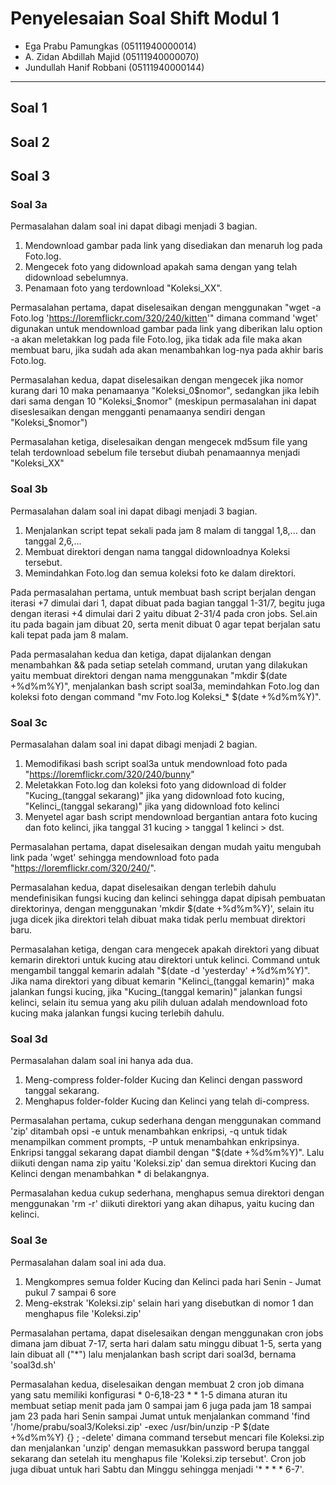 # Penyelesaian Soal Shift Modul 1

- Ega Prabu Pamungkas (05111940000014)
- A. Zidan Abdillah Majid (05111940000070)
- Jundullah Hanif Robbani (05111940000144)

-------------------------------------------
## Soal 1

## Soal 2

## Soal 3
### Soal 3a
Permasalahan dalam soal ini dapat dibagi menjadi 3 bagian.
1. Mendownload gambar pada link yang disediakan dan menaruh log pada Foto.log.
2. Mengecek foto yang didownload apakah sama dengan yang telah didownload sebelumnya.
3. Penamaan foto yang terdownload "Koleksi_XX".

Permasalahan pertama, dapat diselesaikan dengan menggunakan "wget -a Foto.log 'https://loremflickr.com/320/240/kitten'" dimana command 'wget' digunakan untuk mendownload gambar pada link yang diberikan lalu option -a akan meletakkan log pada file Foto.log, jika tidak ada file maka akan membuat baru, jika sudah ada akan menambahkan log-nya pada akhir baris Foto.log.

Permasalahan kedua, dapat diselesaikan dengan mengecek jika nomor kurang dari 10 maka penamaanya "Koleksi_0$nomor", sedangkan jika lebih dari sama dengan 10 "Koleksi_$nomor" (meskipun permasalahan ini dapat diseslesaikan dengan mengganti penamaanya sendiri dengan "Koleksi_$nomor")

Permasalahan ketiga, diselesaikan dengan mengecek md5sum file yang telah terdownload sebelum file tersebut diubah penamaannya menjadi "Koleksi_XX"

### Soal 3b
Permasalahan dalam soal ini dapat dibagi menjadi 3 bagian.
1. Menjalankan script tepat sekali pada jam 8 malam di tanggal 1,8,... dan tanggal 2,6,...
2. Membuat direktori dengan nama tanggal didownloadnya Koleksi tersebut.
3. Memindahkan Foto.log dan semua koleksi foto ke dalam direktori.

Pada permasalahan pertama, untuk membuat bash script berjalan dengan iterasi +7 dimulai dari 1, dapat dibuat pada bagian tanggal 1-31/7, begitu juga dengan iterasi +4 dimulai dari 2 yaitu dibuat 2-31/4 pada cron jobs. Sel.ain itu pada bagain jam dibuat 20, serta menit dibuat 0 agar tepat berjalan satu kali tepat pada jam 8 malam.

Pada permasalahan kedua dan ketiga, dapat dijalankan dengan menambahkan && pada setiap setelah command, urutan yang dilakukan yaitu membuat direktori dengan nama menggunakan "mkdir $(date +%d%m%Y)", menjalankan bash script soal3a, memindahkan Foto.log dan koleksi foto dengan command "mv Foto.log Koleksi_* $(date +%d%m%Y)".

### Soal 3c
Permasalahan dalam soal ini dapat dibagi menjadi 2 bagian.
1. Memodifikasi bash script soal3a untuk mendownload foto pada "https://loremflickr.com/320/240/bunny"
2. Meletakkan Foto.log dan koleksi foto yang didownload di folder "Kucing_(tanggal sekarang)" jika yang didownload foto kucing, "Kelinci_(tanggal sekarang)" jika yang didownload foto kelinci
3. Menyetel agar bash script mendownload bergantian antara foto kucing dan foto kelinci, jika tanggal 31 kucing > tanggal 1 kelinci > dst.

Permasalahan pertama, dapat diselesaikan dengan mudah yaitu mengubah link pada 'wget' sehingga mendownload foto pada "https://loremflickr.com/320/240/".

Permasalahan kedua, dapat diselesaikan dengan terlebih dahulu mendefinisikan fungsi kucing dan kelinci sehingga dapat dipisah pembuatan direktorinya, dengan menggunakan 'mkdir $(date +%d%m%Y)', selain itu juga dicek jika direktori telah dibuat maka tidak perlu membuat direktori baru.

Permasalahan ketiga, dengan cara mengecek apakah direktori yang dibuat kemarin direktori untuk kucing atau direktori untuk kelinci. Command untuk mengambil tanggal kemarin adalah "$(date -d 'yesterday' +%d%m%Y)". Jika nama direktori yang dibuat kemarin "Kelinci_(tanggal kemarin)" maka jalankan fungsi kucing, jika "Kucing_(tanggal kemarin)" jalankan fungsi kelinci, selain itu semua yang aku pilih duluan adalah mendownload foto kucing maka jalankan fungsi kucing terlebih dahulu.

### Soal 3d
Permasalahan dalam soal ini hanya ada dua.
1. Meng-compress folder-folder Kucing dan Kelinci dengan password tanggal sekarang.
2. Menghapus folder-folder Kucing dan Kelinci yang telah di-compress.

Permasalahan pertama, cukup sederhana dengan menggunakan command 'zip' ditambah opsi -e untuk menambahkan enkripsi, -q untuk tidak menampilkan comment prompts, -P untuk menambahkan enkripsinya. Enkripsi tanggal sekarang dapat diambil dengan "$(date +%d%m%Y)". Lalu diikuti dengan nama zip yaitu 'Koleksi.zip' dan semua direktori Kucing dan Kelinci dengan menambahkan * di belakangnya. 

Permasalahan kedua cukup sederhana, menghapus semua direktori dengan menggunakan 'rm -r' diikuti direktori yang akan dihapus, yaitu kucing dan kelinci.

### Soal 3e
Permasalahan dalam soal ini ada dua.
1. Mengkompres semua folder Kucing dan Kelinci pada hari Senin - Jumat pukul 7 sampai 6 sore
2. Meng-ekstrak 'Koleksi.zip' selain hari yang disebutkan di nomor 1 dan menghapus file 'Koleksi.zip'

Permasalahan pertama, dapat diselesaikan dengan menggunakan cron jobs dimana jam dibuat 7-17, serta hari dalam satu minggu dibuat 1-5, serta yang lain dibuat all ("\*") lalu menjalankan bash script dari soal3d, bernama 'soal3d.sh'

Permasalahan kedua, diselesaikan dengan membuat 2 cron job dimana yang satu memiliki konfigurasi * 0-6,18-23 * * 1-5 dimana aturan itu membuat setiap menit pada jam 0 sampai jam 6 juga pada jam 18 sampai jam 23 pada hari Senin sampai Jumat untuk menjalankan command 'find '/home/prabu/soal3/Koleksi.zip' -exec /usr/bin/unzip -P $(date +%d%m%Y) {} \; -delete' dimana command tersebut mencari file Koleksi.zip dan menjalankan 'unzip' dengan memasukkan password berupa tanggal sekarang dan setelah itu menghapus file 'Koleksi.zip tersebut'. Cron job juga dibuat untuk hari Sabtu dan Minggu sehingga menjadi '* * * * 6-7'.
